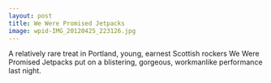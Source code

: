 ```yaml
---
layout: post
title: We Were Promised Jetpacks
image: wpid-IMG_20120425_223126.jpg
---
```


A relatively rare treat in Portland, young, earnest Scottish rockers We Were
Promised Jetpacks put on a blistering, gorgeous, workmanlike performance last
night.
